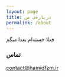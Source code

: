 ```yaml
---
layout: page
title: درباره‌ی من
permalink: /about
---
```


فعلا خسته‌ام بعدا میگم

### تماس 

[contact@hamidfzm.ir](mailto:contact@hamidfzm.ir)